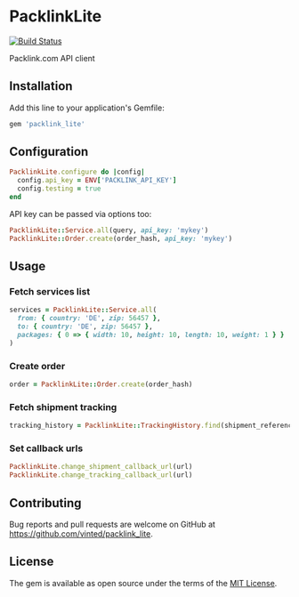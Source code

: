 # PacklinkLite

[![Build Status](https://travis-ci.com/vinted/packlink_lite.svg?branch=master)](https://travis-ci.com/vinted/packlink_lite)

Packlink.com API client

## Installation

Add this line to your application's Gemfile:

```ruby
gem 'packlink_lite'
```

## Configuration

```ruby
PacklinkLite.configure do |config|
  config.api_key = ENV['PACKLINK_API_KEY']
  config.testing = true
end
```

API key can be passed via options too:

```ruby
PacklinkLite::Service.all(query, api_key: 'mykey')
PacklinkLite::Order.create(order_hash, api_key: 'mykey')

```

## Usage

### Fetch services list

```ruby
services = PacklinkLite::Service.all(
  from: { country: 'DE', zip: 56457 },
  to: { country: 'DE', zip: 56457 },
  packages: { 0 => { width: 10, height: 10, length: 10, weight: 1 } }
)
```

### Create order

```ruby
order = PacklinkLite::Order.create(order_hash)
```

### Fetch shipment tracking

```ruby
tracking_history = PacklinkLite::TrackingHistory.find(shipment_reference)
```

### Set callback urls

```ruby
PacklinkLite.change_shipment_callback_url(url)
PacklinkLite.change_tracking_callback_url(url)
```

## Contributing

Bug reports and pull requests are welcome on GitHub at https://github.com/vinted/packlink_lite.


## License

The gem is available as open source under the terms of the [MIT License](http://opensource.org/licenses/MIT).

